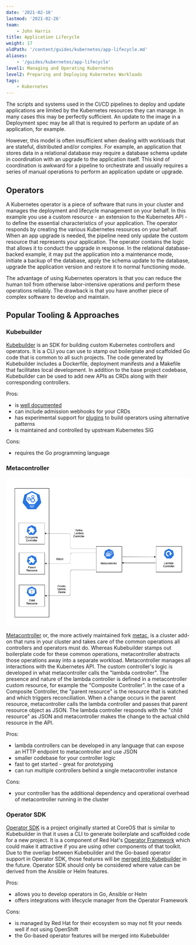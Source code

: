 ```yaml
---
date: '2021-02-16'
lastmod: '2021-02-26'
team:
    - John Harris
title: Application Lifecycle
weight: 17
oldPath: '/content/guides/kubernetes/app-lifecycle.md'
aliases:
    - '/guides/kubernetes/app-lifecycle'
level1: Managing and Operating Kubernetes
level2: Preparing and Deploying Kubernetes Workloads
tags:
    - Kubernetes
---
```


The scripts and systems used in the CI/CD pipelines to deploy and update
applications are limited by the Kubernetes resources they can manage. In many
cases this may be perfectly sufficient. An update to the image in a Deployment
spec may be all that is required to perform an update of an application, for
example.

However, this model is often insufficient
when dealing with workloads that are stateful, distributed and/or complex.
For example, an application that stores data in a relational database may require
a database schema update in coordination with an upgrade to the application itself.
This kind of coordination is awkward for a pipeline to orchestrate and usually
requires a series of manual operations to perform an application update or
upgrade.

## Operators

A Kubernetes operator is a piece of software that runs in your cluster and
manages the deployment and lifecycle management on your behalf. In this
example you use a custom resource - an extension to the Kubernetes
API - to define the essential characteristics of your application. The operator
responds by creating the various Kubernetes resources on your behalf. When
an app upgrade is needed, the pipeline need only update the custom resource that
represents your application. The operator contains the logic that allows it to
conduct the upgrade in response. In the relational database-backed example, it
may put the application into a maintenance mode, initiate a backup of the
database, apply the schema update to the database, upgrade the application
version and restore it to normal functioning mode.

The advantage of using Kubernetes operators is that you can reduce the human
toil from otherwise labor-intensive operations and perform these operations
reliably. The drawback is that you have another piece of complex software to
develop and maintain.

## Popular Tooling & Approaches

### Kubebuilder

[Kubebuilder](https://github.com/kubernetes-sigs/kubebuilder) is an SDK for
building custom Kubernetes controllers and operators. It is a CLI you can use
to stamp out boilerplate and scaffolded Go code that is common to all such projects.
The code generated by Kubebuilder includes a Dockerfile, deployment manifests and a
Makefile that facilitates local development. In addition to the base project
codebase, Kubebuilder can be used to add new APIs as CRDs along with their
corresponding controllers.

Pros:

-   is [well documented](https://book.kubebuilder.io/)
-   can include admission webhooks for your CRDs
-   has experimental support for
    [plugins](https://github.com/kubernetes-sigs/kubebuilder/tree/master/plugins)
    to build operators using alternative patterns
-   is maintained and controlled by upstream Kubernetes SIG

Cons:

-   requires the Go programming language

### Metacontroller

![metacontroller](images/metacontroller.png)

[Metacontroller](https://github.com/GoogleCloudPlatform/metacontroller) or, the
more actively maintained fork [metac](https://github.com/AmitKumarDas/metac), is
a cluster add-on that runs in your cluster and takes care of the common
operations all controllers and operators must do. Whereas Kubebuilder stamps
out boilerplate code for these common operations, metacontroller abstracts
those operations away into a separate workload. Metacontroller manages all
interactions with the Kubernetes API. The custom controller's logic is
developed in what metacontroller calls the "lambda controller". The presence
and nature of the lambda controller is defined in a metacontroller custom
resource, for example the "Composite Controller". In the case of a Composite
Controller, the "parent resource" is the resource that is watched and which
triggers reconciliation. When a change occurs in the parent resource,
metacontroller calls the lambda controller and passes that parent resource
object as JSON. The lambda controller responds with the "child resource" as
JSON and metacontroller makes the change to the actual child resource in the API.

Pros:

-   lambda controllers can be developed in any language that can expose an HTTP
    endpoint to metacontroller and use JSON
-   smaller codebase for your controller logic
-   fast to get started - great for prototyping
-   can run multiple controllers behind a single metacontroller instance

Cons:

-   your controller has the additional dependency and operational overhead of
    metacontroller running in the cluster

### Operator SDK

[Operator SDK](https://github.com/operator-framework/operator-sdk) is a project
originally started at CoreOS that is similar to Kubebuilder in that it uses a
CLI to generate boilerplate and scaffolded code for a new project. It is a
component of Red Hat's [Operator Framework](https://github.com/operator-framework)
which could make it attractive if you are using other components of that toolkit.
Due to the overlap between Kubebuilder and the Go-based operator support in
Operator SDK, those features will be [merged into
Kubebuilder](https://github.com/kubernetes-sigs/kubebuilder/blob/master/designs/integrating-kubebuilder-and-osdk.md)
in the future. Operator SDK should only be considered where value can be
derived from the Ansible or Helm features.

Pros:

-   allows you to develop operators in Go, Ansible or Helm
-   offers integrations with lifecycle manager from the Operator Framework

Cons:

-   is managed by Red Hat for their ecosystem so may not fit your needs well if
    not using OpenShift
-   the Go-based operator features will be merged into Kubebuilder
